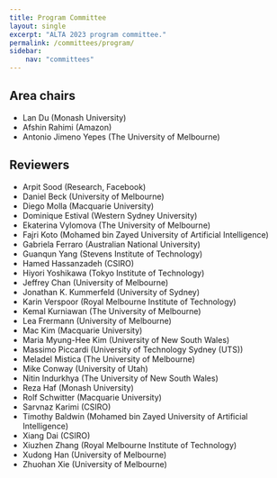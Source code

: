 ```yaml
---
title: Program Committee
layout: single
excerpt: "ALTA 2023 program committee."
permalink: /committees/program/
sidebar:
    nav: "committees"
---
```

## Area chairs
- Lan Du (Monash University)
- Afshin Rahimi (Amazon)
- Antonio Jimeno Yepes (The University of Melbourne)


## Reviewers 
- Arpit Sood (Research, Facebook)
- Daniel Beck (University of Melbourne)
- Diego Molla (Macquarie University)
- Dominique Estival (Western Sydney University)
- Ekaterina Vylomova (The University of Melbourne)
- Fajri Koto (Mohamed bin Zayed University of Artificial Intelligence)
- Gabriela Ferraro (Australian National University)
- Guanqun Yang (Stevens Institute of Technology)
- Hamed Hassanzadeh (CSIRO)
- Hiyori Yoshikawa (Tokyo Institute of Technology)
- Jeffrey Chan (University of Melbourne)
- Jonathan K. Kummerfeld (University of Sydney)
- Karin Verspoor (Royal Melbourne Institute of Technology)
- Kemal Kurniawan (The University of Melbourne)
- Lea Frermann (University of Melbourne)
- Mac Kim (Macquarie University)
- Maria Myung-Hee Kim (University of New South Wales)
- Massimo Piccardi (University of Technology Sydney (UTS))
- Meladel Mistica (The University of Melbourne)
- Mike Conway (University of Utah)
- Nitin Indurkhya (The University of New South Wales)
- Reza Haf (Monash University)
- Rolf Schwitter (Macquarie University)
- Sarvnaz Karimi (CSIRO)
- Timothy Baldwin (Mohamed bin Zayed University of Artificial Intelligence)
- Xiang Dai (CSIRO)
- Xiuzhen Zhang (Royal Melbourne Institute of Technology)
- Xudong Han (University of Melbourne)
- Zhuohan Xie (University of Melbourne)
